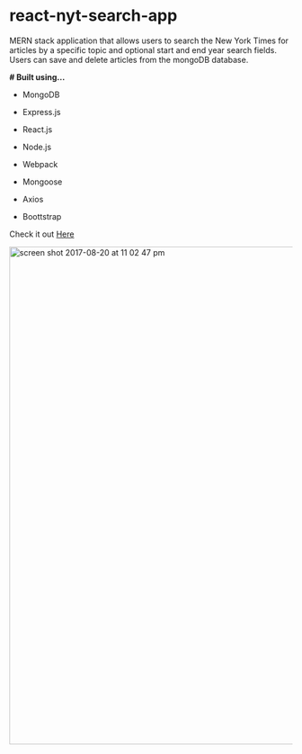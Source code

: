 # react-nyt-search-app

MERN stack application that allows users to search the New York Times for articles by a specific topic and optional start and end year search fields. Users can save and delete articles from the mongoDB database.  

**# Built using...**
   - MongoDB
   - Express.js
   - React.js
   - Node.js

   - Webpack
   - Mongoose
   - Axios
   - Boottstrap

Check it out [Here](https://newsscraperapp.herokuapp.com/#/?_k=emvyyw)

<img width="885" alt="screen shot 2017-08-20 at 11 02 47 pm" src="https://user-images.githubusercontent.com/28279675/29505532-bcf872cc-85fb-11e7-8046-c519dd551276.png">


